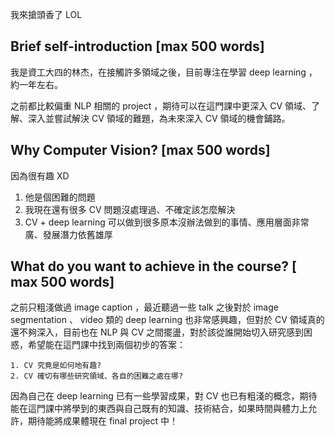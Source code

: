 我來搶頭香了 LOL

## Brief self-introduction [max 500 words]

我是資工大四的林杰，在接觸許多領域之後，目前專注在學習 deep learning ，約一年左右。

之前都比較偏重 NLP 相關的 project ，期待可以在這門課中更深入 CV 領域、了解、深入並嘗試解決 CV 領域的難題，為未來深入 CV 領域的機會鋪路。

## Why Computer Vision? [max 500 words]

因為很有趣 XD

1. 他是個困難的問題
2. 我現在還有很多 CV 問題沒處理過、不確定該怎麼解決
3. CV + deep learning 可以做到很多原本沒辦法做到的事情、應用層面非常廣、發展潛力依舊雄厚

## What do you want to achieve in the course? [ max 500 words]

之前只粗淺做過 image caption ，最近聽過一些 talk 之後對於 image segmentation 、 video 類的 deep learning 也非常感興趣，但對於 CV 領域真的還不夠深入，目前也在 NLP 與 CV 之間擺盪，對於該從誰開始切入研究感到困惑，希望能在這門課中找到兩個初步的答案：

	1. CV 究竟是如何地有趣?
	2. CV 確切有哪些研究領域、各自的困難之處在哪?

因為自己在 deep learning 已有一些學習成果，對 CV 也已有粗淺的概念，期待能在這門課中將學到的東西與自己既有的知識、技術結合，如果時間與體力上允許，期待能將成果體現在 final project 中！

